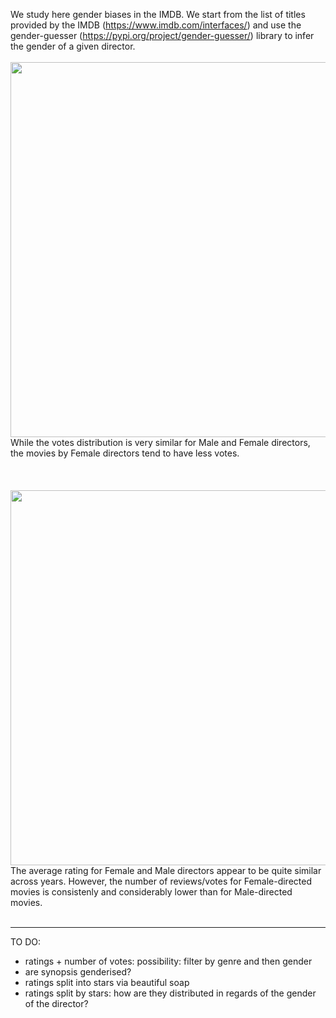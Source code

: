 We study here gender biases in the IMDB. We start from the list of titles provided by the IMDB (https://www.imdb.com/interfaces/) and use the gender-guesser (https://pypi.org/project/gender-guesser/) library to infer the gender of a given director.
<br/>
<br/>
<img align="center" src="https://github.com/ecancellieri/Gender_Bias/blob/master/IMDB/votes_distribution.png" width="600">
<br/>
While the votes distribution is very similar for Male and Female directors, the movies by Female directors tend to have less votes.
<br/>
<br/>
<br/>
<br/>
<img src="https://github.com/ecancellieri/Gender_Bias/blob/master/IMDB/votes_vs_years.png" width="600">
<br/>
The average rating for Female and Male directors appear to be quite similar across years. However, the number of reviews/votes for Female-directed movies is consistenly and considerably lower than for Male-directed movies.
<br/>
<br/>


----------------------------------------------------------------------------
TO DO:
- ratings + number of votes: possibility: filter by genre and then gender
- are synopsis genderised?
- ratings split into stars via beautiful soap
- ratings split by stars: how are they distributed in regards of the gender of the director?


